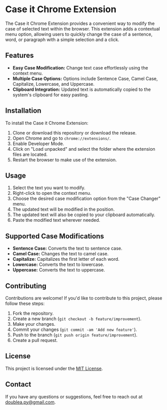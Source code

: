 # Case it Chrome Extension

The Case it Chrome Extension provides a convenient way to modify the case of selected text within the browser. This extension adds a contextual menu option, allowing users to quickly change the case of a sentence, word, or paragraph with a simple selection and a click.

## Features

- **Easy Case Modification:** Change text case effortlessly using the context menu.
- **Multiple Case Options:** Options include Sentence Case, Camel Case, Capitalize, Lowercase, and Uppercase.
- **Clipboard Integration:** Updated text is automatically copied to the system's clipboard for easy pasting.

## Installation

To install the Case it Chrome Extension:

1. Clone or download this repository or download the release.
2. Open Chrome and go to `chrome://extensions/`.
3. Enable Developer Mode.
4. Click on "Load unpacked" and select the folder where the extension files are located.
5. Restart the browser to make use of the extension.

## Usage

1. Select the text you want to modify.
2. Right-click to open the context menu.
3. Choose the desired case modification option from the "Case Changer" menu.
4. The updated text will be modified in the position.
5. The updated text will also be copied to your clipboard automatically.
6. Paste the modified text wherever needed.

## Supported Case Modifications

- **Sentence Case:** Converts the text to sentence case.
- **Camel Case:** Changes the text to camel case.
- **Capitalize:** Capitalizes the first letter of each word.
- **Lowercase:** Converts the text to lowercase.
- **Uppercase:** Converts the text to uppercase.

## Contributing

Contributions are welcome! If you'd like to contribute to this project, please follow these steps:

1. Fork the repository.
2. Create a new branch (`git checkout -b feature/improvement`).
3. Make your changes.
4. Commit your changes (`git commit -am 'Add new feature'`).
5. Push to the branch (`git push origin feature/improvement`).
6. Create a pull request.

## License

This project is licensed under the [MIT License](LICENSE).

## Contact

If you have any questions or suggestions, feel free to reach out at [doublea.py@gmail.com](mailto:doublea.py@gmail.com).

